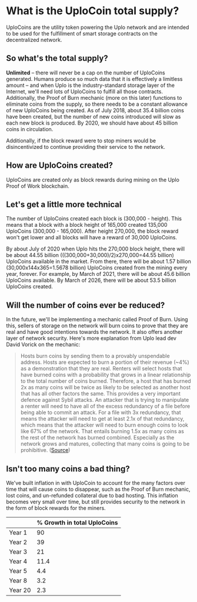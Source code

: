 # What is the UploCoin total supply?

UploCoins are the utility token powering the Uplo network and are intended to be used for the fulfillment of smart storage contracts on the decentralized network.

## So what's the total supply?

**Unlimited** – there will never be a cap on the number of UploCoins generated. Humans produce so much data that it is effectively a limitless amount – and when Uplo is the industry-standard storage layer of the Internet, we'll need lots of UploCoins to fulfill all those contracts. Additionally, the Proof of Burn mechanic \(more on this later\) functions to eliminate coins from the supply, so there needs to be a constant allowance of new UploCoins being created. As of July 2018, about 35.4 billion coins have been created, but the number of new coins introduced will slow as each new block is produced. By 2020, we should have about 45 billion coins in circulation.

Additionally, if the block reward were to stop miners would be disincentivized to continue providing their service to the network.

## How are UploCoins created?

UploCoins are created only as block rewards during mining on the Uplo Proof of Work blockchain.

## Let's get a little more technical

The number of UploCoins created each block is \(300,000 - height\). This means that a block with a block height of 165,000 created 135,000 UploCoins \(300,000 - 165,000\). After height 270,000, the block reward won't get lower and all blocks will have a reward of 30,000 UploCoins.

By about July of 2020 when Uplo hits the 270,000 block height, there will be about 44.55 billion \(\(\(300,000+30,000\)/2\)x270,000=44.55 billion\) UploCoins available in the market. From there, there will be about 1.57 billion \(30,000x144x365=1.5678 billion\) UploCoins created from the mining every year, forever. For example, by March of 2021, there will be about 45.6 billion UploCoins available. By March of 2026, there will be about 53.5 billion UploCoins created.

## Will the number of coins ever be reduced?

In the future, we'll be implementing a mechanic called Proof of Burn. Using this, sellers of storage on the network will burn coins to prove that they are real and have good intentions towards the network. It also offers another layer of network security. Here's more explanation from Uplo lead dev David Vorick on the mechanic:

> Hosts burn coins by sending them to a provably unspendable address. Hosts are expected to burn a portion of their revenue \(~4%\) as a demonstration that they are real. Renters will select hosts that have burned coins with a probability that grows in a linear relationship to the total number of coins burned. Therefore, a host that has burned 2x as many coins will be twice as likely to be selected as another host that has all other factors the same. This provides a very important defence against Sybil attacks. An attacker that is trying to manipulate a renter will need to have all of the excess redundancy of a file before being able to commit an attack. For a file with 3x redundancy, that means the attacker will need to get at least 2.1x of that redundancy, which means that the attacker will need to burn enough coins to look like 67% of the network. That entails burning 1.5x as many coins as the rest of the network has burned combined. Especially as the network grows and matures, collecting that many coins is going to be prohibitive. \([Source](https://forum.uplo.tech/topic/108/how-uplo-works)\)

## Isn't too many coins a bad thing?

We've built inflation in with UploCoin to account for the many factors over time that will cause coins to disappear, such as the Proof of Burn mechanic, lost coins, and un-refunded collateral due to bad hosting. This inflation becomes very small over time, but still provides security to the network in the form of block rewards for the miners.

|  | % Growth in total UploCoins |
| :--- | :--- |
| Year 1 | 90 |
| Year 2 | 39 |
| Year 3 | 21 |
| Year 4 | 11.4 |
| Year 5 | 4.4 |
| Year 8 | 3.2 |
| Year 20 | 2.3 |

